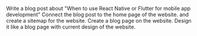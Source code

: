 Write a blog post about "When to use React Native or Flutter for mobile app development"
Connect the blog post to the home page of the website. and create a sitemap for the website.
Create a blog page on the website.
Design it like a blog page with current design of the website.

